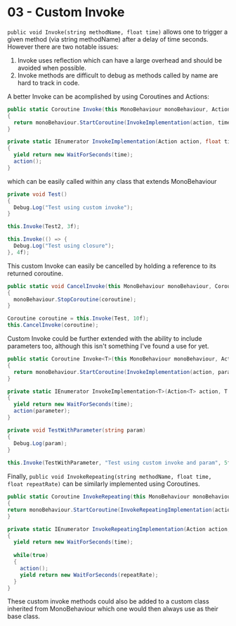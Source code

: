 # 03 - Custom Invoke

```public void Invoke(string methodName, float time)``` allows one to trigger a given method (via string methodName) after a delay of time seconds. However there are two notable issues:

1. Invoke uses reflection which can have a large overhead and should be avoided when possible.
2. Invoke methods are difficult to debug as methods called by name are hard to track in code.

A better Invoke can be acomplished by using Coroutines and Actions:

```c#
public static Coroutine Invoke(this MonoBehaviour monoBehaviour, Action action, float time)
{
  return monoBehaviour.StartCoroutine(InvokeImplementation(action, time));
}

private static IEnumerator InvokeImplementation(Action action, float time)
{
  yield return new WaitForSeconds(time);
  action();
}
```

which can be easily called within any class that extends MonoBehaviour

```C#
private void Test()
{
  Debug.Log("Test using custom invoke");
}

this.Invoke(Test2, 3f);

this.Invoke(() => {
  Debug.Log("Test using closure");
}, 4f);
```

This custom Invoke can easily be cancelled by holding a reference to its returned coroutine.

```C#
public static void CancelInvoke(this MonoBehaviour monoBehaviour, Coroutine coroutine)
{
  monoBehaviour.StopCoroutine(coroutine);
}

Coroutine coroutine = this.Invoke(Test, 10f);
this.CancelInvoke(coroutine);
```

Custom Invoke could be further extended with the ability to include parameters too, although this isn't something I've found a use for yet.

```C#
public static Coroutine Invoke<T>(this MonoBehaviour monoBehaviour, Action<T> action, T parameter, float time) where T : class
{
  return monoBehaviour.StartCoroutine(InvokeImplementation(action, parameter, time));
}

private static IEnumerator InvokeImplementation<T>(Action<T> action, T parameter, float time) where T : class
{
  yield return new WaitForSeconds(time);
  action(parameter);
}

private void TestWithParameter(string param)
{
  Debug.Log(param);
}
 
this.Invoke(TestWithParameter, "Test using custom invoke and param", 5f);
```

Finally, ```public void InvokeRepeating(string methodName, float time, float repeatRate)``` can be similarly implemented using Coroutines.

```C#
public static Coroutine InvokeRepeating(this MonoBehaviour monoBehaviour, Action action, float time, float repeatRate)
{
return monoBehaviour.StartCoroutine(InvokeRepeatingImplementation(action, time, repeatRate));
}

private static IEnumerator InvokeRepeatingImplementation(Action action, float time, float repeatRate)
{
  yield return new WaitForSeconds(time);
  
  while(true)
  {
    action();
    yield return new WaitForSeconds(repeatRate);
  }
}
```

These custom invoke methods could also be added to a custom class inherited from MonoBehaviour which one would then always use as their base class.
